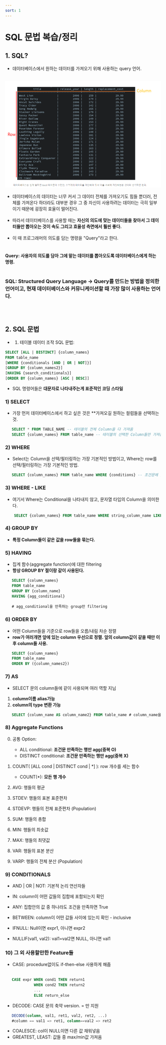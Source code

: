 ```yaml
---
sort: 1
---
```


# SQL 문법 복습/정리


## 1. SQL?

*  데이터베이스에서 원하는 데이터를 가져오기 위해 사용하는 query 언어.
</br></br>

![database_example](./../images/database_example.png)

*  데이터베이스의 데이터는 너무 커서 그 데이터 전체를 가져오기도 힘들 뿐더러, 전체를 가져온다 하더라도 대부분 경우 그 중 자신이 사용하려는 데이터는 극히 일부이기 때문에 굉장히 효율이 떨어진다. </br></br>
*  따라서 데이터베이스를 사용할 때는 **자신의 의도에 맞는 데이터들을 찾아서 그 데이터들만 뽑아오는 것이 속도 그리고 효율성 측면에서 훨씬 좋다.** </br></br>
* 이 때 프로그래머의 의도를 담는 명령을 "Query"라고 한다. </br></br>

#### Query: 사용자의 의도를 담아 그에 맡는 데이터를 뽑아오도록 데이터베이스에게 하는 명령. </br></br>

### SQL: Structured Query Language -> Query를 만드는 방법을 정의한 언어이고, 현재 데이터베이스와 커뮤니케이션할 때 가장 많이 사용하는 언어다.

</br></br>
## 2. SQL 문법

* 1) 테이블 데이터 조작 SQL 문법:
```sql
SELECT [ALL | DISTINCT] {column_names}
FROM table_name
[WHERE {conditionals [AND | OR | NOT]}]
[GROUP BY {column_names2}]
[HAVING {search_conditionals}]
[ORDER BY {column_names} [ASC | DESC]]
```

* SQL 명령어들은 **대문자로 나타내주는게 표준적인 코딩 스타일**


### 1) SELECT
* 가장 먼저 데이터베이스에서 하고 싶은 것은 **가져오길 원하는 컬럼들을 선택하는 것.

```sql  
   SELECT * FROM TABLE_NAME -- 테이블의 전체 Column을 다 가져옴
   SELECT {column_names} FROM table_name -- 테이블의 선택한 Column들만 가져옴.
```


### 2) WHERE
* Select는 Column을 선택/필터링하는 가장 기본적인 방법이고, Where는 row를 선택/필터링하는 가장 기본적인 방법.

```sql
   SELECT {column_names} FROM table_name WHERE {conditions} -- 조건문에 맞는 row만 가져옴.
```


### 3) WHERE - LIKE
* 여기서 Where는 Conditional을 나타내지 않고, 문자열 타입의 Column을 의미한다.

```sql
    SELECT {column_names} FROM table_name WHERE string_column_name LIKE regex
```

### 4) GROUP BY
* **특정 Column들이 같은 값을 row들을 묶는다.**

### 5) HAVING
* 집계 함수(aggregate function)에 대한 filtering
* **항상 GROUP BY 절이랑 같이 사용된다.**

```sql
   SELECT {column_names} 
   FROM table_name 
   GROUP BY {column_name}
   HAVING {agg_conditional}

   # agg_conditional을 만족하는 group만 filtering
```

### 6) ORDER BY
* 어떤 Column들을 기준으로 row들을 오름/내림 차순 정렬
* **row가 여러개면 앞에 있는 column 우선으로 정렬. 앞의 column값이 같을 때만 이후 column들 사용.**

```sql
   SELECT {column_names}
   FROM table_name
   ORDER BY ({column_names2})
```

### 7) AS
* SELECT 문의 column들에 같이 사용되며 여러 역할 지님
1) **column이름 alias가능**
2) **column의 type 변환 가능**

```sql 
   SELECT {column_name AS column_name2} FROM table_name # column_name을 column_name2로 바꿔서 가져옴
```

### 8) Aggregate Functions

0) 공통 Option: 
   * ALL conditional: **조건문 만족하는 행만 agg(중복 O)**
   * DISTINCT conditional: **조건문 만족하는 행만 agg(중복 X)**
  
1)  COUNT( [ALL cond | DISTINCT cond | *] ): row 개수를 세는 함수
      * COUNT(*): **모든 행 개수**
2) AVG: 행들의 평균
3) STDEV: 행들의 표본 표준편차
4) STDEVP: 행들의 전체 표준편차 (Population)
5) SUM: 행들의 총합
6) MIN: 행들의 최솟값
7) MAX: 행들의 최댓값
8) VAR: 행들의 표본 분산
9) VARP: 행들의 전체 분산 (Population)



### 9) CONDITIONALS

* AND | OR | NOT: 기본적 논리 연산자들
  
* IN: column이 어떤 값들의 집합에 포함되는지 확인
  
* ANY: 집합안의 값 중 하나라도 조건을 만족하면 True
  
* BETWEEN: column이 어떤 값들 사이에 있는지 확인 - inclusive
  
* IFNULL: Null이면 expr1, 아니면 expr2

* NULLIF(val1, val2): val1=val2면 NULL, 아니면 val1 

### 10) 그 외 사용할만한 Feature들

* CASE: procedure없이도 if-then-else 사용하게 해줌

```sql

   CASE expr WHEN cond1 THEN return1
             WHEN cond2 THEN return2
             ...
             ELSE return_else

```

* DECODE: CASE 문의 축약 version. = 만 지원
  
```sql
   DECODE(column, val1, ret1, val2, ret2, ...) 
   #column == val1 => ret1, column==val2 => ret2
```

* COALESCE: col이 NULL이면 다른 값 채워넣음
* GREATEST, LEAST: 값들 중 max/min값 가져옴
